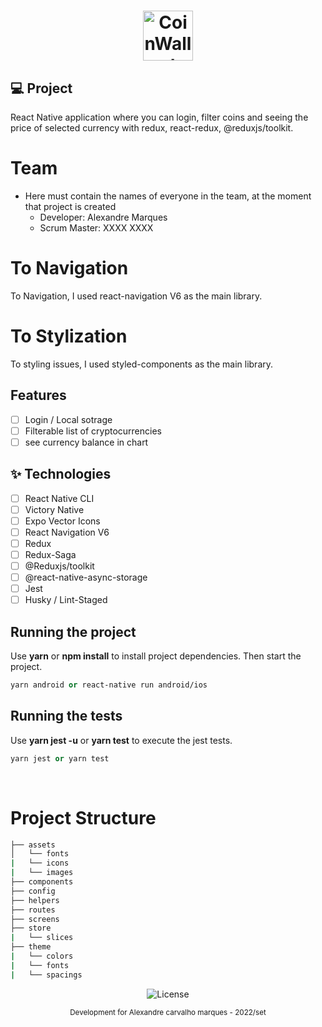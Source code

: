 <h1 align="center">
  <img alt="CoinWallet" height="80" title="Plant Manager" src=".github/logo.png" />
</h1>

## 💻 Project

React Native application where you can login, filter coins and seeing the price of selected currency
with redux, react-redux, @reduxjs/toolkit.

# Team

- Here must contain the names of everyone in the team, at the moment that project is created
  - Developer: Alexandre Marques
  - Scrum Master: XXXX XXXX

# To Navigation

To Navigation, I used react-navigation V6 as the main library.

# To Stylization

To styling issues, I used styled-components as the main library.

## Features

- [ ] Login / Local sotrage
- [ ] Filterable list of cryptocurrencies
- [ ] see currency balance in chart

## ✨ Technologies

- [ ] React Native CLI
- [ ] Victory Native
- [ ] Expo Vector Icons
- [ ] React Navigation V6
- [ ] Redux
- [ ] Redux-Saga
- [ ] @Reduxjs/toolkit
- [ ] @react-native-async-storage
- [ ] Jest
- [ ] Husky / Lint-Staged

## Running the project

Use **yarn** or **npm install** to install project dependencies. Then start the project.

```cl
yarn android or react-native run android/ios
```

## Running the tests

Use **yarn jest -u** or **yarn test** to execute the jest tests.

```cl
yarn jest or yarn test
```

<br />

# Project Structure

```bash
├── assets
│   └── fonts
|   └── icons
|   └── images
├── components
├── config
├── helpers
├── routes
├── screens
├── store
|   └── slices
├── theme
|   └── colors
|   └── fonts
|   └── spacings
```

<p align="center">
  <img alt="License" src="https://img.shields.io/static/v1?label=license&message=MIT&color=E51C44&labelColor=0A1033">
</p>

<div align="center">
  <small>Development for Alexandre carvalho marques - 2022/set</small>
</div>

